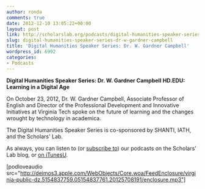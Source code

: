 ```yaml
---
author: ronda
comments: true
date: 2012-12-10 13:05:22+00:00
layout: post
link: http://scholarslab.org/podcasts/digital-humanities-speaker-series-dr-w-gardner-campbell/
slug: digital-humanities-speaker-series-dr-w-gardner-campbell
title: 'Digital Humanities Speaker Series: Dr. W. Gardner Campbell'
wordpress_id: 6992
categories:
- Podcasts
---
```


**Digital Humanities Speaker Series: Dr. W. Gardner Campbell**
**HD.EDU: Learning in a Digital Age**

On October 23, 2012, Dr. W. Gardner Campbell, Associate Professor of English and  Director of the Professional Development and Innovative Initiatives at Virginia Tech spoke on the future of learning and the changes wrought by technology in academica.

The Digital Humanities Speaker Series is co-sponsored by SHANTI, IATH, and the Scholars' Lab.

As always, you can listen to (or [subscribe to](http://www.scholarslab.org/category/podcasts/)) our podcasts on the Scholars' Lab blog, or [on iTunesU](http://itunes.apple.com/us/itunes-u/scholars-lab-speaker-series/id401906619).

[podloveaudio src="http://deimos3.apple.com/WebObjects/Core.woa/FeedEnclosure/virginia-public-dz.5154837759.05154837761.20125708191/enclosure.mp3"]
